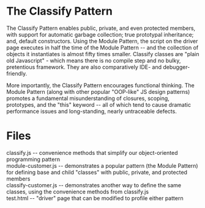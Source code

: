 The Classify Pattern
====================

The Classify Pattern enables public, private, and even protected members, with support for automatic garbage collection;
true prototypal inheritance; and, default constructors. Using the Module Pattern, the script on the driver page executes
in half the time of the Module Pattern -- and the collection of objects it instantiates is almost fifty times smaller.
Classify classes are "plain old Javascript" - which means there is no compile step and no bulky, pretentious framework.
They are also comparatively IDE- and debugger-friendly.

More importantly, the Classify Pattern encourages functional thinking. The Module Pattern (along with other popular
"OOP-like" JS design patterns) promotes a fundamental misunderstanding of closures, scoping, prototypes, and the "this"
keyword -- all of which tend to cause dramatic performance issues and long-standing, nearly untraceable defects.

Files
=====
  classify.js           -- convenience methods that simplify our object-oriented programming pattern<br/>
  module-customer.js    -- demonstrates a popular pattern (the Module Pattern) for defining base and child "classes"
                              with public, private, and protected members<br/>
  classify-customer.js  -- demonstrates another way to define the same classes, using the convenience methods from
                              classify.js<br/>
  test.html             -- "driver" page that can be modified to profile either pattern <br/>

